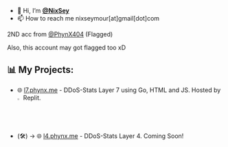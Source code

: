 - 👋 Hi, I’m [**@NixSey**](https://github.com/NixSey)
- 📫 How to reach me nixseymour[at]gmail[dot]com

2ND acc from [@PhynX404](https://github.com/PhynX404) (Flagged)

Also, this account may got flagged too xD

## 📊 My Projects:
- 🌐 [l7.phynx.me](https://l7.phynx.me) - DDoS-Stats Layer 7 using Go, HTML and JS. Hosted by <img src="https://replit.com/public/icons/favicon-196.png" alt="replit" style="width:2%;height:2%"> Replit.
- (🛠) -> 🌐 [l4.phynx.me]() - DDoS-Stats Layer 4. Coming Soon!
